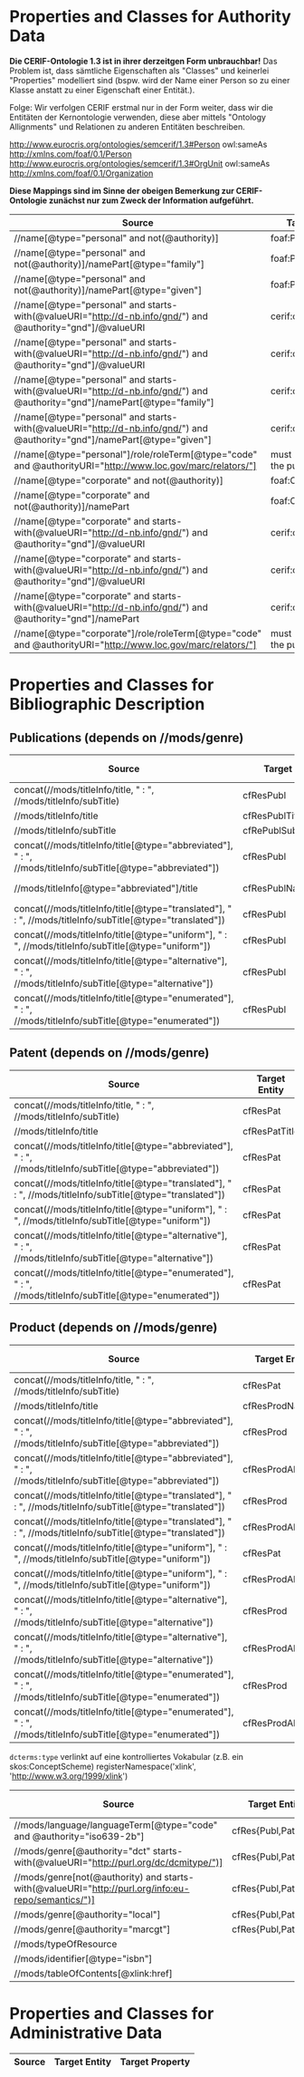 # Properties and Classes for Authority Data

**Die CERIF-Ontologie 1.3 ist in ihrer derzeitgen Form unbrauchbar!** Das Problem ist, dass sämtliche Eigenschaften als "Classes" und keinerlei "Properties" modelliert sind (bspw. wird der Name einer Person so zu einer Klasse anstatt zu einer Eigenschaft einer Entität.). 

Folge: Wir verfolgen CERIF erstmal nur in der Form weiter, dass wir die Entitäten der Kernontologie verwenden, diese aber mittels "Ontology Allignments" und Relationen zu anderen Entitäten beschreiben.

<http://www.eurocris.org/ontologies/semcerif/1.3#Person> owl:sameAs <http://xmlns.com/foaf/0.1/Person>
<http://www.eurocris.org/ontologies/semcerif/1.3#OrgUnit> owl:sameAs <http://xmlns.com/foaf/0.1/Organization>

**Diese Mappings sind im Sinne der obeigen Bemerkung zur CERIF-Ontologie zunächst nur zum Zweck der Information aufgeführt.**

| Source | Target Entity | Target Property |
| ------ | ------ | ------ |
| //name[@type="personal" and not(@authority)] | foaf:Person | |
| //name[@type="personal" and not(@authority)]/namePart[@type="family"] | foaf:Person | foaf:familyName |
| //name[@type="personal" and not(@authority)]/namePart[@type="given"] | foaf:Person | foaf:givenName |
| //name[@type="personal" and starts-with(@valueURI="http://d-nb.info/gnd/") and @authority="gnd"]/@valueURI | cerif:cfPers | cerif:cfPersID |
| //name[@type="personal" and starts-with(@valueURI="http://d-nb.info/gnd/") and @authority="gnd"]/@valueURI | cerif:cfPers | owl:sameAs |
| //name[@type="personal" and starts-with(@valueURI="http://d-nb.info/gnd/") and @authority="gnd"]/namePart[@type="family"] | cerif:cfPersName | cerif:cfFamilyNames (*) |
| //name[@type="personal" and starts-with(@valueURI="http://d-nb.info/gnd/") and @authority="gnd"]/namePart[@type="given"] | cerif:cfPersName | cerif:cfFirstNames (*) |
| //name[@type="personal"]/role/roleTerm[@type="code" and @authorityURI="http://www.loc.gov/marc/relators/"] | must be defined at the publication lavel | |
| //name[@type="corporate" and not(@authority)] | foaf:Organization | |
| //name[@type="corporate" and not(@authority)]/namePart | foaf:Organization | foaf:name |
| //name[@type="corporate" and starts-with(@valueURI="http://d-nb.info/gnd/") and @authority="gnd"]/@valueURI | cerif:cfOrgUnitName | cerif:cfOrgUnitID |
| //name[@type="corporate" and starts-with(@valueURI="http://d-nb.info/gnd/") and @authority="gnd"]/@valueURI | cerif:cfOrgUnitName | owl:sameAs |
| //name[@type="corporate" and starts-with(@valueURI="http://d-nb.info/gnd/") and @authority="gnd"]/namePart | cerif:cfOrgUnitName | cerif:cfName (*) |
| //name[@type="corporate"]/role/roleTerm[@type="code" and @authorityURI="http://www.loc.gov/marc/relators/"] | must be defined at the publication lavel | |

# Properties and Classes for Bibliographic Description


## Publications (depends on //mods/genre)

| Source | Target Entity | Target Property |
| ------ | ------ | ------ |
| concat(//mods/titleInfo/title, " : ", //mods/titleInfo/subTitle) | cfResPubl | dc:title |
| //mods/titleInfo/title | cfResPublTitle | cfTitle (*) |
| //mods/titleInfo/subTitle | cfRePublSubtitle | cfSubtitle (*) |
| concat(//mods/titleInfo/title[@type="abbreviated"], " : ", //mods/titleInfo/subTitle[@type="abbreviated"]) | cfResPubl | dcterms:title |
| //mods/titleInfo[@type="abbreviated"]/title | cfResPublNameAbbrev | cfNameAbbrev (*) |
| concat(//mods/titleInfo/title[@type="translated"], " : ", //mods/titleInfo/subTitle[@type="translated"]) | cfResPubl | dcterms:title |
| concat(//mods/titleInfo/title[@type="uniform"], " : ", //mods/titleInfo/subTitle[@type="uniform"]) | cfResPubl | dcterms:title |
| concat(//mods/titleInfo/title[@type="alternative"], " : ", //mods/titleInfo/subTitle[@type="alternative"]) | cfResPubl | dcterms:title |
| concat(//mods/titleInfo/title[@type="enumerated"], " : ", //mods/titleInfo/subTitle[@type="enumerated"]) | cfResPubl | dcterms:title |

## Patent (depends on //mods/genre)

| Source | Target Entity | Target Property |
| ------ | ------ | ------ |
| concat(//mods/titleInfo/title, " : ", //mods/titleInfo/subTitle) | cfResPat | dc:title |
| //mods/titleInfo/title | cfResPatTitle | cfTitle (*) |
| concat(//mods/titleInfo/title[@type="abbreviated"], " : ", //mods/titleInfo/subTitle[@type="abbreviated"]) | cfResPat | dcterms:title |
| concat(//mods/titleInfo/title[@type="translated"], " : ", //mods/titleInfo/subTitle[@type="translated"]) | cfResPat | dcterms:title |
| concat(//mods/titleInfo/title[@type="uniform"], " : ", //mods/titleInfo/subTitle[@type="uniform"]) | cfResPat | dcterms:title |
| concat(//mods/titleInfo/title[@type="alternative"], " : ", //mods/titleInfo/subTitle[@type="alternative"]) | cfResPat | dcterms:title |
| concat(//mods/titleInfo/title[@type="enumerated"], " : ", //mods/titleInfo/subTitle[@type="enumerated"]) | cfResPat | dcterms:title |

## Product (depends on //mods/genre)

| Source | Target Entity | Target Property |
| ------ | ------ | ------ |
| concat(//mods/titleInfo/title, " : ", //mods/titleInfo/subTitle) | cfResPat | dc:title |
| //mods/titleInfo/title | cfResProdName | cfName (*) |
| concat(//mods/titleInfo/title[@type="abbreviated"], " : ", //mods/titleInfo/subTitle[@type="abbreviated"]) | cfResProd | dcterms:title |
| concat(//mods/titleInfo/title[@type="abbreviated"], " : ", //mods/titleInfo/subTitle[@type="abbreviated"]) | cfResProdAltName | cfAltName (*) |
| concat(//mods/titleInfo/title[@type="translated"], " : ", //mods/titleInfo/subTitle[@type="translated"]) | cfResProd | dcterms:title |
| concat(//mods/titleInfo/title[@type="translated"], " : ", //mods/titleInfo/subTitle[@type="translated"]) | cfResProdAltName | cfAltName (*) |
| concat(//mods/titleInfo/title[@type="uniform"], " : ", //mods/titleInfo/subTitle[@type="uniform"]) | cfResPat | dcterms:title |
| concat(//mods/titleInfo/title[@type="uniform"], " : ", //mods/titleInfo/subTitle[@type="uniform"]) | cfResProdAltName | cfAltName (*) |
| concat(//mods/titleInfo/title[@type="alternative"], " : ", //mods/titleInfo/subTitle[@type="alternative"]) | cfResProd | dcterms:title |
| concat(//mods/titleInfo/title[@type="alternative"], " : ", //mods/titleInfo/subTitle[@type="alternative"]) | cfResProdAltName | cfAltName (*) |
| concat(//mods/titleInfo/title[@type="enumerated"], " : ", //mods/titleInfo/subTitle[@type="enumerated"]) | cfResProd | dcterms:title |
| concat(//mods/titleInfo/title[@type="enumerated"], " : ", //mods/titleInfo/subTitle[@type="enumerated"]) | cfResProdAltName | cfAltName (*) |

`dcterms:type` verlinkt auf eine kontrolliertes Vokabular (z.B. ein skos:ConceptScheme)
registerNamespace('xlink', 'http://www.w3.org/1999/xlink')

| Source | Target Entity | Target Property |
| ------ | ------ | ------ |
| //mods/language/languageTerm[@type="code" and @authority="iso639-2b"] | cfRes{Publ,Pat,Prod} | dc:language |
| //mods/genre[@authority="dct" starts-with(@valueURI="http://purl.org/dc/dcmitype/")] | cfRes{Publ,Pat,Prod} | dcterms:type |
| //mods/genre[not(@authority) and starts-with(@valueURI="http://purl.org/info:eu-repo/semantics/")] | cfRes{Publ,Pat,Prod} | dcterms:type |
| //mods/genre[@authority="local"] | cfRes{Publ,Pat,Prod} | dcterms:type |
| //mods/genre[@authority="marcgt"] | cfRes{Publ,Pat,Prod} | dcterms:type |
| //mods/typeOfResource | | |
| //mods/identifier[@type="isbn"] | | |
| //mods/tableOfContents[@xlink:href] | | |

Properties and Classes for Administrative Data
==============================================
| Source | Target Entity | Target Property |
| ------ | ------ | ------ |
